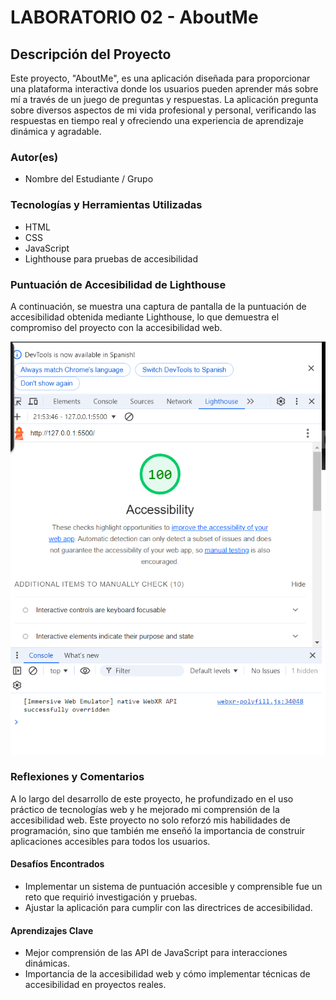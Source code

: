 # LABORATORIO 02 - AboutMe

## Descripción del Proyecto

Este proyecto, "AboutMe", es una aplicación diseñada para proporcionar una plataforma interactiva donde los usuarios pueden aprender más sobre mí a través de un juego de preguntas y respuestas. La aplicación pregunta sobre diversos aspectos de mi vida profesional y personal, verificando las respuestas en tiempo real y ofreciendo una experiencia de aprendizaje dinámica y agradable.

### Autor(es)

- Nombre del Estudiante / Grupo

### Tecnologías y Herramientas Utilizadas

- HTML
- CSS
- JavaScript
- Lighthouse para pruebas de accesibilidad


### Puntuación de Accesibilidad de Lighthouse

A continuación, se muestra una captura de pantalla de la puntuación de accesibilidad obtenida mediante Lighthouse, lo que demuestra el compromiso del proyecto con la accesibilidad web.

![Puntuación de Accesibilidad de Lighthouse](./img/Aboutme.png "Puntuación Lighthouse")

### Reflexiones y Comentarios

A lo largo del desarrollo de este proyecto, he profundizado en el uso práctico de tecnologías web y he mejorado mi comprensión de la accesibilidad web. Este proyecto no solo reforzó mis habilidades de programación, sino que también me enseñó la importancia de construir aplicaciones accesibles para todos los usuarios.

#### Desafíos Encontrados

- Implementar un sistema de puntuación accesible y comprensible fue un reto que requirió investigación y pruebas.
- Ajustar la aplicación para cumplir con las directrices de accesibilidad.

#### Aprendizajes Clave

- Mejor comprensión de las API de JavaScript para interacciones dinámicas.
- Importancia de la accesibilidad web y cómo implementar técnicas de accesibilidad en proyectos reales.

